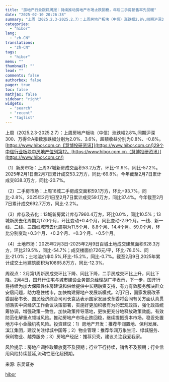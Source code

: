 ```yaml
---
title: "房地产行业跟踪周报：持续推动房地产市场止跌回稳，年后二手房销售率先回暖"
date: "2025-02-10 20:26:38"
summary: "上周（2025.2.3-2025.2.7）：上周房地产板块（中信）涨跌幅2.8%,同期沪深30..."
categories:
  - "hibor"
lang:
  - "zh-CN"
translations:
  - "zh-CN"
tags:
  - "hibor"
menu: ""
thumbnail: ""
lead: ""
comments: false
authorbox: false
pager: true
toc: false
mathjax: false
sidebar: "right"
widgets:
  - "search"
  - "recent"
  - "taglist"
---
```


上周（2025.2.3-2025.2.7）：上周房地产板块（中信）涨跌幅2.8%,同期沪深300、万得全A指数涨跌幅分别为2.0%、3.6%，超额收益分别为0.8%、-0.8%。[https://www.hibor.com.cn【慧博投研资讯】](https://www.hibor.com.cn/)29个中信行业板块中房地产位列第12。[https://www.hibor.com.cn（慧博投研资讯）](https://www.hibor.com.cn/)

（1）新房市场：上周37城新房成交面积53.2万方，环比-11.9%，同比-57.2%。2025年2月1日至2月7日累计成交53.2万方，同比-69.8%。今年截至2月7日累计成交838.3万方，同比-20.7%。

（2）二手房市场：上周16城二手房成交面积59.1万方，环比+93.7%，同比-2.8%。2025年2月1日至2月7日累计成交59.1万方，同比37.4%。今年截至2月7日累计成交692.7万方，同比-2.2%。

（3）库存及去化：13城新房累计库存7960.4万方，环比0.0%，同比10.5%；13城新房去化周期为17.0个月，环比变动+0.4个月，同比变动-2.9个月。一线、新一线、二线、三四线城市去化周期为11.5个月、8.8个月、14.4个月、59.0个月，环比分别变动+0.3个月、+0.2个月、+0.3个月、+0.5个月。

（4）土地市场：2025年2月3日-2025年2月9日百城土地成交建筑面积628.3万方，环比219.5%，同比-54.7%；成交楼面价726元/平，环比-78.0%、同比-21.0%；土地溢价率0.5%,环比-15.2%，同比-0.7%。截至2月9日,2025年累计成交土地建筑面积为10865.8万方，同比-12.3%。

周观点：2月第1周新房成交环比下降、同比下降，二手房成交环比上升，同比下降。2月4日，国开行住宅与城市建设业务部总经理胡广华表示，下一步，国开行将持续为加大保障性住房建设和供给提供中长期融资支持，有力有效服务解决群众安居问题，助力稳住楼市，加快构建房地产发展新模式。2月7日，国家发展改革委副秘书长、国民经济综合司司长袁达表示国家发展改革委将会同有关方面认真贯彻落实中央经济工作会议决策部署，实施好更加积极有为的宏观政策，强化政策统筹协调，增强政策一致性，加快政策传导落地，更快更充分地释放政策效能。有效防范化解重点领域风险。推动房地产市场止跌回稳，继续提振资本市场，稳妥处置地方中小金融机构风险。投资建议：1）房地产开发：推荐华润置地、保利发展、滨江集团，建议关注绿城中国等；2）物业管理：推荐华润万象生活、绿城服务、保利物业、越秀服务；3）房地产经纪：推荐贝壳，建议关注我爱我家。

风险提示：房地产调控政策放宽不及预期；行业下行持续，销售不及预期；行业信用风险持续蔓延,流动性恶化超预期。

来源: 东吴证券

[hibor](https://www.hibor.com.cn/data/2591ce909553d3f4a9f38551899098e8.html)
